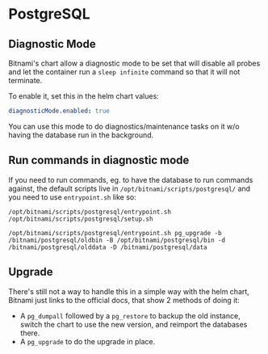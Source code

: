 # PostgreSQL

## Diagnostic Mode

Bitnami's chart allow a diagnostic mode to be set that will disable all probes and let the container run a `sleep infinite` command so that it will not terminate.

To enable it, set this in the helm chart values:

```yaml
diagnosticMode.enabled: true
```

You can use this mode to do diagnostics/maintenance tasks on it w/o having the database run in the background.

## Run commands in diagnostic mode

If you need to run commands, eg. to have the database to run commands against, the default scripts live in `/opt/bitnami/scripts/postgresql/` and you need to use `entrypoint.sh` like so:

```shell
/opt/bitnami/scripts/postgresql/entrypoint.sh /opt/bitnami/scripts/postgresql/setup.sh

/opt/bitnami/scripts/postgresql/entrypoint.sh pg_upgrade -b /bitnami/postgresql/oldbin -B /opt/bitnami/postgresql/bin -d /bitnami/postgresql/olddata -D /bitnami/postgresql/data
```

## Upgrade

There's still not a way to handle this in a simple way with the helm chart, Bitnami just links to the official docs, that show 2 methods of doing it:
- A `pg_dumpall` followed by a `pg_restore` to backup the old instance, switch the chart to use the new version, and reimport the databases there.
- A `pg_upgrade` to do the upgrade in place.
